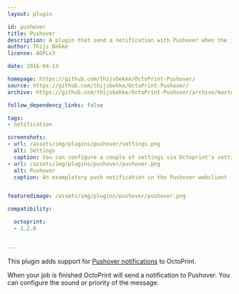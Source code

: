 ```yaml
---
layout: plugin

id: pushover
title: Pushover
description: A plugin that send a notification with Pushover when the job is done
author: Thijs Bekke
license: AGPLv3

date: 2016-04-13

homepage: https://github.com/thijsbekke/OctoPrint-Pushover/
source: https://github.com/thijsbekke/OctoPrint-Pushover/
archive: https://github.com/thijsbekke/OctoPrint-Pushover/archive/master.zip

follow_dependency_links: false

tags:
- notification

screenshots:
- url: /assets/img/plugins/pushover/settings.png
  alt: Settings
  caption: You can configure a couple of settings via Octoprint's settings. Change the sound or priority.
- url: /assets/img/plugins/pushover/pushover.png
  alt: Pushover
  caption: An examplatory push notification in the Pushover webclient


featuredimage: /assets/img/plugins/pushover/pushover.png

compatibility:

  octoprint:
  - 1.2.0


---
```


This plugin adds support for [Pushover notifications](https://pushover.net/) to OctoPrint.

When your job is finished OctoPrint will send a notification to Pushover. You can configure the sound or priority of the message.



